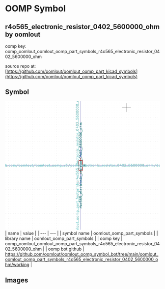 # OOMP Symbol  
## r4o565_electronic_resistor_0402_5600000_ohm  by oomlout  
  
oomp key: oomp_oomlout_oomlout_oomp_part_symbols_r4o565_electronic_resistor_0402_5600000_ohm  
  
source repo at: [https://github.com/oomlout/oomlout_oomp_part_kicad_symbols](https://github.com/oomlout/oomlout_oomp_part_kicad_symbols)  
## Symbol  
  
[![working.png](working_600.png)](working.png)  
| name | value | 
| --- | --- | 
| symbol name | oomlout_oomp_part_symbols | 
| library name | oomlout_oomp_part_symbols | 
| oomp key | oomp_oomlout_oomlout_oomp_part_symbols_r4o565_electronic_resistor_0402_5600000_ohm | 
| oomp bot github | https://github.com/oomlout/oomlout_oomp_symbol_bot/tree/main/oomlout_oomlout_oomp_part_symbols_r4o565_electronic_resistor_0402_5600000_ohm/working | 
## Images  
